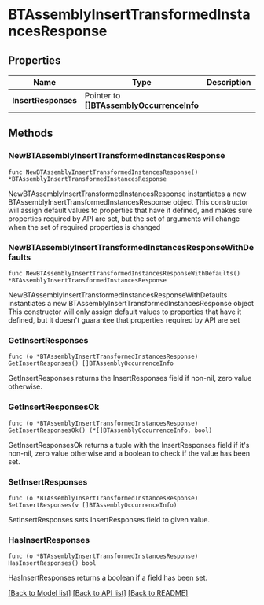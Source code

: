 # BTAssemblyInsertTransformedInstancesResponse

## Properties

Name | Type | Description | Notes
------------ | ------------- | ------------- | -------------
**InsertResponses** | Pointer to [**[]BTAssemblyOccurrenceInfo**](BTAssemblyOccurrenceInfo.md) |  | [optional] 

## Methods

### NewBTAssemblyInsertTransformedInstancesResponse

`func NewBTAssemblyInsertTransformedInstancesResponse() *BTAssemblyInsertTransformedInstancesResponse`

NewBTAssemblyInsertTransformedInstancesResponse instantiates a new BTAssemblyInsertTransformedInstancesResponse object
This constructor will assign default values to properties that have it defined,
and makes sure properties required by API are set, but the set of arguments
will change when the set of required properties is changed

### NewBTAssemblyInsertTransformedInstancesResponseWithDefaults

`func NewBTAssemblyInsertTransformedInstancesResponseWithDefaults() *BTAssemblyInsertTransformedInstancesResponse`

NewBTAssemblyInsertTransformedInstancesResponseWithDefaults instantiates a new BTAssemblyInsertTransformedInstancesResponse object
This constructor will only assign default values to properties that have it defined,
but it doesn't guarantee that properties required by API are set

### GetInsertResponses

`func (o *BTAssemblyInsertTransformedInstancesResponse) GetInsertResponses() []BTAssemblyOccurrenceInfo`

GetInsertResponses returns the InsertResponses field if non-nil, zero value otherwise.

### GetInsertResponsesOk

`func (o *BTAssemblyInsertTransformedInstancesResponse) GetInsertResponsesOk() (*[]BTAssemblyOccurrenceInfo, bool)`

GetInsertResponsesOk returns a tuple with the InsertResponses field if it's non-nil, zero value otherwise
and a boolean to check if the value has been set.

### SetInsertResponses

`func (o *BTAssemblyInsertTransformedInstancesResponse) SetInsertResponses(v []BTAssemblyOccurrenceInfo)`

SetInsertResponses sets InsertResponses field to given value.

### HasInsertResponses

`func (o *BTAssemblyInsertTransformedInstancesResponse) HasInsertResponses() bool`

HasInsertResponses returns a boolean if a field has been set.


[[Back to Model list]](../README.md#documentation-for-models) [[Back to API list]](../README.md#documentation-for-api-endpoints) [[Back to README]](../README.md)



